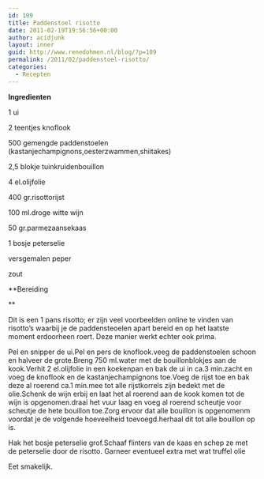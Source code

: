 ```yaml
---
id: 109
title: Paddenstoel risotto
date: 2011-02-19T19:56:56+00:00
author: acidjunk
layout: inner
guid: http://www.renedohmen.nl/blog/?p=109
permalink: /2011/02/paddenstoel-risotto/
categories:
  - Recepten
---
```

**Ingredienten**

1 ui
  
2 teentjes knoflook
  
500 gemengde paddenstoelen (kastanjechampignons,oesterzwammen,shiitakes)
  
2,5 blokje tuinkruidenbouillon
  
4 el.olijfolie
  
400 gr.risottorijst
  
100 ml.droge witte wijn
  
50 gr.parmezaansekaas
  
1 bosje peterselie
  
versgemalen peper
  
zout

**Bereiding<!--more-->


  
** 

Dit is een 1 pans risotto; er zijn veel voorbeelden online te vinden van risotto&#8217;s waarbij je de paddensteoelen apart bereid en op het laatste moment erdoorheen roert. Deze manier werkt echter ook prima.

Pel en snipper de ui.Pel en pers de knoflook.veeg de paddenstoelen schoon en halveer de grote.Breng 750 ml.water met de bouillonblokjes aan de kook.Verhit 2 el.olijfolie in een koekenpan en bak de ui in ca.3 min.zacht en voeg de knoflook en de kastanjechampignons toe.Voeg de rijst toe en bak deze al roerend ca.1 min.mee tot alle rijstkorrels zijn bedekt met de olie.Schenk de wijn erbij en laat het al roerend aan de kook komen tot de wijn is opgenomen.draai het vuur laag en voeg al roerend scheutje voor scheutje de hete bouillon toe.Zorg ervoor dat alle bouillon is opgenomenm voordat je de volgende hoeveelheid toevoegd.herhaal dit tot alle bouillon op is.

Hak het bosje peterselie grof.Schaaf flinters van de kaas en schep ze met de peterselie door de risotto. Garneer eventueel extra met wat truffel olie

Eet smakelijk.